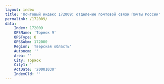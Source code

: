 ```yaml
---
layout: index
title: 'Почтовый индекс 172009: отделение почтовой связи Почты России'
permalink: /172009/
data:
    Index: 172009
    OPSName: 'Торжок 9'
    OPSType: О
    OPSSubm: 172000
    Region: 'Тверская область'
    Autonom: ''
    Area: ''
    City: Торжок
    City1: ''
    ActDate: '20001030'
    IndexOld: ''
---
```

